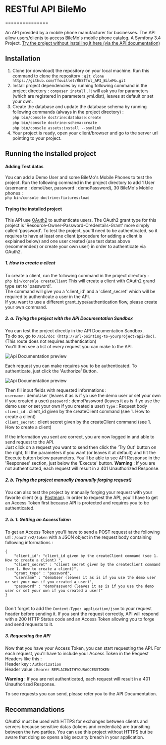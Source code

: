 # RESTful API BileMo
===============

An API provided by a mobile phone manufacturer for businesses.
The API allow users/clients to access BileMo's mobile phone catalog.
A Symfony 3.4 Project.
[Try the project without installing it here (via the API documentation)](http://bilemo.ffouillet.fr/api/doc)

## Installation
1. Clone (or download) the repository on your local machine. Run this command to clone the repository :  ```git clone https://github.com/ffouillet/RESTful_API_BileMo.git ```
2. Install project dependencies by running following command in the project directory : ```composer install``` . It will ask you for parameters (which are registered in parameters.yml.dist), leaves at default or set your own.
3. Create the database and update the database schema by running following commands (always in the project directory) :   
```php bin/console doctrine:database:create```  
```php bin/console doctrine:schema:create```  
```php bin/console assets:install --symlink```    
4. Your project is ready, open your client/browser and go to the server url pointing to your project.

## Running the installed project
#### Adding Test datas
You can add a Demo User and some BileMo's Mobile Phones to test the project.
Run the following command in the project directory to add 1 User (username : demoUser, password : demoPassword), 30 BileMo's Mobile phones :  
``` php bin/console doctrine:fixtures:load ```
#### Trying the installed project
This API use [OAuth2](https://oauth.net/2/) to authenticate users. The OAuth2 grant type for this project is 'Resource-Owner-Password-Credentails-Grant' more simply called 'password'. 
To test the project, you'll need to be authenticated, so it requires to have at least one client (procedure for adding a client is explained below) and one user created (use test datas above (recommended) or create your own user) in order to authenticate via OAuth2.  

##### 1. How to create a client
To create a client, run the following command in the project directory :  
```php bin/console createClient```
This will create a client with OAuth2 grand type set to 'password'.  
The command will give you a 'client_id' and a 'client_secret' which will be required to authenticate a user in the API.  
If you want to use a different grant_type/authentication flow, please create your own command.

##### 2. a. Trying the project with the API Documentation Sandbox
You can test the project directly in the API Documentation Sandbox.  
To do so, go to ```/api/doc (http://url-pointing-to-yourproject/api/doc)```.  (This route does not requires authentication)  
You'll then see a list of every request you can make to the API.  
  
![Api Documentation preview](https://github.com/ffouillet/RESTful_API_BileMo/blob/master/web/img/github_readme/api_doc.jpg)  
  
Each request you can make requires you to be authenticated.
To authenticate, just click the 'Authorize' Button.  
  
![Api Documentation preview](https://github.com/ffouillet/RESTful_API_BileMo/blob/master/web/img/github_readme/authorize_button.jpg)  
  
Then fill input fields with requested informations :  
```username``` : demoUser (leaves it as is if yo use the demo user or set your own if you created a user)
```password``` : demoPassword (leaves it as is if yo use the demo user or set your own if you created a user)
```type``` : Request body  
```client_id``` : client_id given by the createClient command (see 1. How to create a client)  
``` client_secret ``` : client secret given by the createClient command (see 1. How to create a client)  

If the information you sent are correct, you are now logged in and able to send request to the API.  
Just click on a request you want to send then click the 'Try Out' button on the right, fill the parameters if you want (or leaves it at default) and hit the Execute button below parameters. 
You'll be able to see API Response in the 'Responses' section, just below the 'Execute' button.
__Warning__ : If you are not authenticated, each request will result in a 401 Unauthorized Response. 


##### 2. b. Trying the project manually (manually forging request)
You can also test the project by manually forging your request with your favorite client (e.g. [Postman](https://www.getpostman.com/)).
In order to request the API, you'll have to get an Access Token first because API is protected and requires you to be authenticated.

##### 2. b. 1. Getting an AccessToken 
To get an Access Token you'll have to send a POST request at the following url : ```/oauth/v2/token``` with a JSON object in the request body containing following informations : 
```
{
    "client_id": "client_id given by the createClient command (see 1. How to create a client) ",
    "client_secret" : "client secret given by the createClient command (see 1. How to create a client)",
    "grant_type" : "password", 
    "username" : "demoUser (leaves it as is if you use the demo user or set your own if you created a user)",
    "password" : "demoPassword (leaves it as is if you use the demo user or set your own if you created a user)"
}
   
```
Don't forget to add the ```Content-Type: application/json``` to your request header before sending it. 
If you sent the request correctly, API will respond with a 200 HTTP Status code and an Access Token allowing you to forge and send requests to it.

##### 3. Requesting the API
Now that you have your Access Token, you can start requesting the API.
For each request, you'll have to include your Access Token in the Request Headers like this :  
Header key : ```Authorization```  
Header value : ```Bearer REPLACEWITHYOURACCESSTOKEN```

__Warning__ : If you are not authenticated, each request will result in a 401 Unauthorized Response. 

To see requests you can send, please refer you to the API Documentation.

## Recommandations
OAuth2 must be used with HTTPS for exchanges between clients and servers because sensitive datas (tokens and credentials) are transiting between the two parties.
You can use this project without HTTPS but be aware that doing so opens a big security breach in your application.